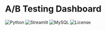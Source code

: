 # A/B Testing Dashboard

![Python](https://img.shields.io/badge/Python-3.13-blue)
![Streamlit](https://img.shields.io/badge/Streamlit-Yes-brightgreen)
![MySQL](https://img.shields.io/badge/MySQL-Yes-orange)
![License](https://img.shields.io/github/license/Ayan2813/AB-Testing-Dashboard)
